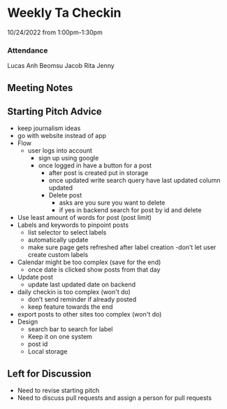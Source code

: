 # Weekly Ta Checkin
10/24/2022 from 1:00pm-1:30pm

### Attendance
Lucas
Anh
Beomsu
Jacob
Rita
Jenny

## Meeting Notes

## Starting Pitch Advice
- keep journalism ideas  
- go with website instead of app  
- Flow  
    - user logs into account  
        - sign up using google   
        - once logged in have a button for a post  
            - after post is created put in storage   
            - once updated write search query have last updated column updated  
            - Delete post  
                - asks are you sure you want to delete  
                - if yes in backend search for post by id and delete   
- Use least amount of words for post (post limit) 
- Labels and keywords to pinpoint posts
    - list selector to select labels
    - automatically update
    - make sure page gets refreshed after label creation
    -don’t let user create custom labels 
- Calendar might be too complex (save for the end)
	- once date is clicked show posts from that day 
- Update post 
    - update last updated date on backend
- daily checkin is too complex (won't do)
	- don’t send reminder if already posted
	- keep feature towards the end
- export posts to other sites too complex (won't do)
- Design
    - search bar to search for label
    - Keep it on one system
    - post id
    - Local storage

## Left for Discussion
- Need to revise starting pitch
- Need to discuss pull requests and assign a person for pull requests